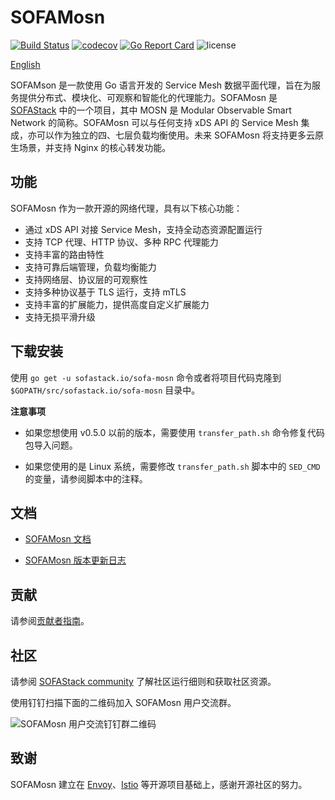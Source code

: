 # SOFAMosn

[![Build Status](https://travis-ci.com/sofastack/sofa-mosn.svg?branch=master)](https://travis-ci.com/sofastack/sofa-mosn)
[![codecov](https://codecov.io/gh/alipay/sofa-mosn/branch/master/graph/badge.svg)](https://codecov.io/gh/alipay/sofa-mosn)
[![Go Report Card](https://goreportcard.com/badge/github.com/alipay/sofa-mosn)](https://goreportcard.com/report/github.com/alipay/sofa-mosn)
![license](https://img.shields.io/badge/license-Apache--2.0-green.svg)

[English](README_EN.md)

SOFAMson 是一款使用 Go 语言开发的 Service Mesh 数据平面代理，旨在为服务提供分布式、模块化、可观察和智能化的代理能力。SOFAMosn 是 [SOFAStack](https://www.sofastack.tech) 中的一个项目，其中 MOSN 是 Modular Observable Smart Network 的简称。SOFAMosn 可以与任何支持 xDS API 的 Service Mesh 集成，亦可以作为独立的四、七层负载均衡使用。未来 SOFAMosn 将支持更多云原生场景，并支持 Nginx 的核心转发功能。

## 功能

SOFAMosn 作为一款开源的网络代理，具有以下核心功能：

+ 通过 xDS API 对接 Service Mesh，支持全动态资源配置运行
+ 支持 TCP 代理、HTTP 协议、多种 RPC 代理能力
+ 支持丰富的路由特性
+ 支持可靠后端管理，负载均衡能力
+ 支持网络层、协议层的可观察性
+ 支持多种协议基于 TLS 运行，支持 mTLS
+ 支持丰富的扩展能力，提供高度自定义扩展能力
+ 支持无损平滑升级
## 下载安装

使用 `go get -u sofastack.io/sofa-mosn` 命令或者将项目代码克隆到 `$GOPATH/src/sofastack.io/sofa-mosn` 目录中。

**注意事项**

- 如果您想使用 v0.5.0 以前的版本，需要使用 `transfer_path.sh` 命令修复代码包导入问题。

- 如果您使用的是 Linux 系统，需要修改 `transfer_path.sh` 脚本中的 `SED_CMD` 的变量，请参阅脚本中的注释。

## 文档

- [SOFAMosn 文档](https://www.sofastack.tech/projects/sofa-mosn/)

- [SOFAMosn 版本更新日志](CHANGELOG.md)

## 贡献
请参阅[贡献者指南](CONTRIBUTING.md)。

## 社区

请参阅 [SOFAStack community](https://github.com/sofastack/community) 了解社区运行细则和获取社区资源。

使用钉钉扫描下面的二维码加入 SOFAMosn 用户交流群。

![SOFAMosn 用户交流钉钉群二维码](https://gw.alipayobjects.com/mdn/rms_91f3e6/afts/img/A*NyEzRp3Xq28AAAAAAAAAAABkARQnAQ)

## 致谢
SOFAMosn 建立在 [Envoy](https://github.com/envoyproxy/envoy)、[Istio](https://github.com/istio/istio) 等开源项目基础上，感谢开源社区的努力。

